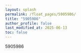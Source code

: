 ```yaml
---
layout: splash
permalink: /float_pages/5905986/
title: "5905986"
author_profile: false
last_modified_at: 2025-06-13
toc: false
---
```

 
5905986
